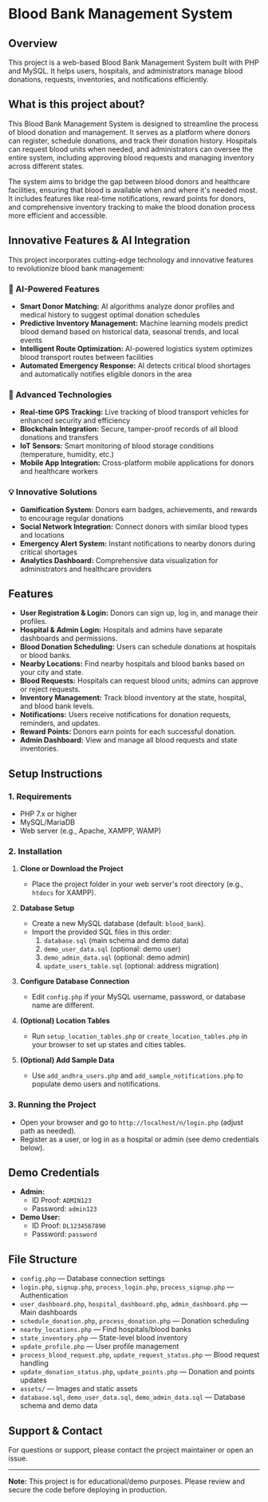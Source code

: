 # Blood Bank Management System

## Overview
This project is a web-based Blood Bank Management System built with PHP and MySQL. It helps users, hospitals, and administrators manage blood donations, requests, inventories, and notifications efficiently.

## What is this project about?
This Blood Bank Management System is designed to streamline the process of blood donation and management. It serves as a platform where donors can register, schedule donations, and track their donation history. Hospitals can request blood units when needed, and administrators can oversee the entire system, including approving blood requests and managing inventory across different states.

The system aims to bridge the gap between blood donors and healthcare facilities, ensuring that blood is available when and where it's needed most. It includes features like real-time notifications, reward points for donors, and comprehensive inventory tracking to make the blood donation process more efficient and accessible.

## Innovative Features & AI Integration
This project incorporates cutting-edge technology and innovative features to revolutionize blood bank management:

### 🤖 AI-Powered Features
- **Smart Donor Matching:** AI algorithms analyze donor profiles and medical history to suggest optimal donation schedules
- **Predictive Inventory Management:** Machine learning models predict blood demand based on historical data, seasonal trends, and local events
- **Intelligent Route Optimization:** AI-powered logistics system optimizes blood transport routes between facilities
- **Automated Emergency Response:** AI detects critical blood shortages and automatically notifies eligible donors in the area

### 🚀 Advanced Technologies
- **Real-time GPS Tracking:** Live tracking of blood transport vehicles for enhanced security and efficiency
- **Blockchain Integration:** Secure, tamper-proof records of all blood donations and transfers
- **IoT Sensors:** Smart monitoring of blood storage conditions (temperature, humidity, etc.)
- **Mobile App Integration:** Cross-platform mobile applications for donors and healthcare workers

### 💡 Innovative Solutions
- **Gamification System:** Donors earn badges, achievements, and rewards to encourage regular donations
- **Social Network Integration:** Connect donors with similar blood types and locations
- **Emergency Alert System:** Instant notifications to nearby donors during critical shortages
- **Analytics Dashboard:** Comprehensive data visualization for administrators and healthcare providers

## Features
- **User Registration & Login:** Donors can sign up, log in, and manage their profiles.
- **Hospital & Admin Login:** Hospitals and admins have separate dashboards and permissions.
- **Blood Donation Scheduling:** Users can schedule donations at hospitals or blood banks.
- **Nearby Locations:** Find nearby hospitals and blood banks based on your city and state.
- **Blood Requests:** Hospitals can request blood units; admins can approve or reject requests.
- **Inventory Management:** Track blood inventory at the state, hospital, and blood bank levels.
- **Notifications:** Users receive notifications for donation requests, reminders, and updates.
- **Reward Points:** Donors earn points for each successful donation.
- **Admin Dashboard:** View and manage all blood requests and state inventories.

## Setup Instructions

### 1. Requirements
- PHP 7.x or higher
- MySQL/MariaDB
- Web server (e.g., Apache, XAMPP, WAMP)

### 2. Installation
1. **Clone or Download the Project**
   - Place the project folder in your web server's root directory (e.g., `htdocs` for XAMPP).

2. **Database Setup**
   - Create a new MySQL database (default: `blood_bank`).
   - Import the provided SQL files in this order:
     1. `database.sql` (main schema and demo data)
     2. `demo_user_data.sql` (optional: demo user)
     3. `demo_admin_data.sql` (optional: demo admin)
     4. `update_users_table.sql` (optional: address migration)

3. **Configure Database Connection**
   - Edit `config.php` if your MySQL username, password, or database name are different.

4. **(Optional) Location Tables**
   - Run `setup_location_tables.php` or `create_location_tables.php` in your browser to set up states and cities tables.

5. **(Optional) Add Sample Data**
   - Use `add_andhra_users.php` and `add_sample_notifications.php` to populate demo users and notifications.

### 3. Running the Project
- Open your browser and go to `http://localhost/n/login.php` (adjust path as needed).
- Register as a user, or log in as a hospital or admin (see demo credentials below).

## Demo Credentials
- **Admin:**
  - ID Proof: `ADMIN123`
  - Password: `admin123`
- **Demo User:**
  - ID Proof: `DL1234567890`
  - Password: `password`

## File Structure
- `config.php` — Database connection settings
- `login.php`, `signup.php`, `process_login.php`, `process_signup.php` — Authentication
- `user_dashboard.php`, `hospital_dashboard.php`, `admin_dashboard.php` — Main dashboards
- `schedule_donation.php`, `process_donation.php` — Donation scheduling
- `nearby_locations.php` — Find hospitals/blood banks
- `state_inventory.php` — State-level blood inventory
- `update_profile.php` — User profile management
- `process_blood_request.php`, `update_request_status.php` — Blood request handling
- `update_donation_status.php`, `update_points.php` — Donation and points updates
- `assets/` — Images and static assets
- `database.sql`, `demo_user_data.sql`, `demo_admin_data.sql` — Database schema and demo data

## Support & Contact
For questions or support, please contact the project maintainer or open an issue.

---
**Note:** This project is for educational/demo purposes. Please review and secure the code before deploying in production. 